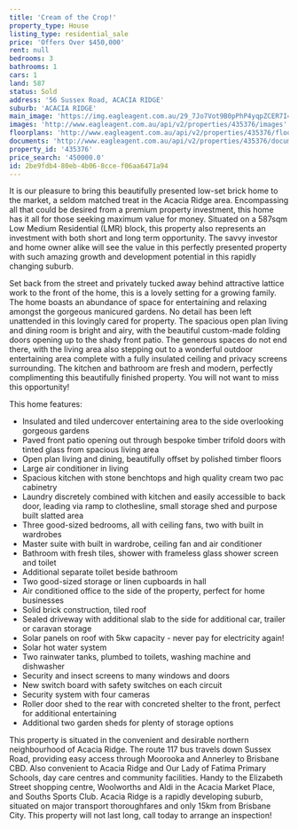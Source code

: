 ```yaml
---
title: 'Cream of the Crop!'
property_type: House
listing_type: residential_sale
price: 'Offers Over $450,000'
rent: null
bedrooms: 3
bathrooms: 1
cars: 1
land: 587
status: Sold
address: '56 Sussex Road, ACACIA RIDGE'
suburb: 'ACACIA RIDGE'
main_image: 'https://img.eagleagent.com.au/29_7Jo7Vot9B0pPhP4yqpZCER7I=/1280x854/smart/https://s3-us-west-2.amazonaws.com/eagleagent-orig/images/6823842/123478510-image-M.jpg'
images: 'http://www.eagleagent.com.au/api/v2/properties/435376/images'
floorplans: 'http://www.eagleagent.com.au/api/v2/properties/435376/floorplans'
documents: 'http://www.eagleagent.com.au/api/v2/properties/435376/documents'
property_id: '435376'
price_search: '450000.0'
id: 2be9fdb4-80eb-4b06-8cce-f06aa6471a94
---
```

It is our pleasure to bring this beautifully presented low-set brick home to the market, a seldom matched treat in the Acacia Ridge area. Encompassing all that could be desired from a premium property investment, this home has it all for those seeking maximum value for money. Situated on a 587sqm Low Medium Residential (LMR) block, this property also represents an investment with both short and long term opportunity. The savvy investor and home owner alike will see the value in this perfectly presented property with such amazing growth and development potential in this rapidly changing suburb.

Set back from the street and privately tucked away behind attractive lattice work to the front of the home, this is a lovely setting for a growing family. The home boasts an abundance of space for entertaining and relaxing amongst the gorgeous manicured gardens. No detail has been left unattended in this lovingly cared for property. The spacious open plan living and dining room is bright and airy, with the beautiful custom-made folding doors opening up to the shady front patio. The generous spaces do not end there, with the living area also stepping out to a wonderful outdoor entertaining area complete with a fully insulated ceiling and privacy screens surrounding. The kitchen and bathroom are fresh and modern, perfectly complimenting this beautifully finished property. You will not want to miss this opportunity!

This home features:

*  Insulated and tiled undercover entertaining area to the side overlooking gorgeous gardens
*  Paved front patio opening out through bespoke timber trifold doors with tinted glass from spacious living area
*  Open plan living and dining, beautifully offset by polished timber floors
*  Large air conditioner in living
*  Spacious kitchen with stone benchtops and high quality cream two pac cabinetry
*  Laundry discretely combined with kitchen and easily accessible to back door, leading via ramp to clothesline, small storage shed and purpose built slatted area
*  Three good-sized bedrooms, all with ceiling fans, two with built in wardrobes
*  Master suite with built in wardrobe, ceiling fan and air conditioner
*  Bathroom with fresh tiles, shower with frameless glass shower screen and toilet
*  Additional separate toilet beside bathroom
*  Two good-sized storage or linen cupboards in hall
*  Air conditioned office to the side of the property, perfect for home businesses
*  Solid brick construction, tiled roof
*  Sealed driveway with additional slab to the side for additional car, trailer or caravan storage
*  Solar panels on roof with 5kw capacity - never pay for electricity again!
*  Solar hot water system
*  Two rainwater tanks, plumbed to toilets, washing machine and dishwasher
*  Security and insect screens to many windows and doors
*  New switch board with safety switches on each circuit
*  Security system with four cameras
*  Roller door shed to the rear with concreted shelter to the front, perfect for additional entertaining
*  Additional two garden sheds for plenty of storage options

This property is situated in the convenient and desirable northern neighbourhood of Acacia Ridge. The route 117 bus travels down Sussex Road, providing easy access through Moorooka and Annerley to Brisbane CBD. Also convenient to Acacia Ridge and Our Lady of Fatima Primary Schools, day care centres and community facilities. Handy to the Elizabeth Street shopping centre, Woolworths and Aldi in the Acacia Market Place, and Souths Sports Club. Acacia Ridge is a rapidly developing suburb, situated on major transport thoroughfares and only 15km from Brisbane City. This property will not last long, call today to arrange an inspection!